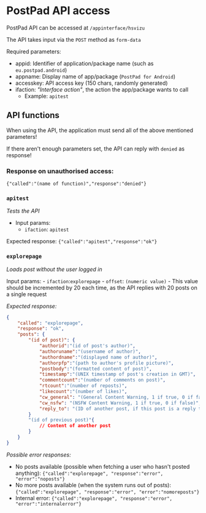 # PostPad API access

PostPad API can be accessed at `/appinterface/hsvizu`

The API takes input via the `POST` method as `form-data`

Required parameters:
- appid: Identifier of application/package name (such as `eu.postpad.android`)
- appname: Display name of app/package (`PostPad for Android`)
- accesskey: API access key (150 chars, randomly generated)
- ifaction: *"Interface action"*, the action the app/package wants to call
    - Example: `apitest`

## API functions

When using the API, the application must send all of the above mentioned parameters!

If there aren't enough parameters set, the API can reply with `denied` as response!

### Response on unauthorised access:
`{"called":"(name of function)","response":"denied"}`

### `apitest`
*Tests the API*

- Input params:
    - `ifaction`: `apitest`

Expected response: `{"called":"apitest","response":"ok"}`

### `explorepage`
*Loads post without the user logged in*

Input params:
    - `ifaction`:`explorepage`
    - `offset`: `(numeric value)`
        - This value should be incremented by 20 each time, as the API replies with 20 posts on a single request

*Expected response:*

```json
{
    "called": "explorepage",
    "response": "ok",
    "posts": {
        "(id of post)": {
            "authorid":"(id of post's author)",
            "authoruname":"(username of author)",
            "authordname":"(displayed name of author)",
            "authorpfp":"(path to author's profile picture)",
            "postbody":"(formatted content of post)",
            "timestamp":"(UNIX timestamp of post's creation in GMT)",
            "commentcount":"(number of comments on post)",
            "rtcount":"(number of reposts)",
            "likecount":"(number of likes)",
            "cw_general": "(General Content Warning, 1 if true, 0 if false)",
            "cw_nsfw": "(NSFW Content Warning, 1 if true, 0 if false)",
            "reply_to": "(ID of another post, if this post is a reply to it)"
        }
        "(id of previous post)"{
            // Content of another post
        }
    }
}
```

*Possible error responses:*

- No posts available (possible when fetching a user who hasn't posted anything): `{"called":"explorepage", "response":"error", "error":"noposts"}`
- No more posts available (when the system runs out of posts): `{"called":"explorepage", "response":"error", "error":"nomoreposts"}`
- Internal error: `{"called":"explorepage", "response":"error", "error":"internalerror"}`